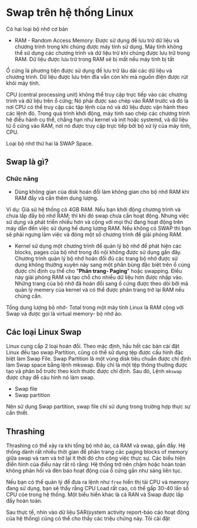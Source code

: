 # Swap trên hệ thống Linux

Có hai loại bộ nhớ cơ bản 
* RAM - Random Access Memory: Được sử dụng để lưu trữ dữ liệu và chương trình trong khi chúng được máy tính sử dụng. Máy tính không thể sử dụng các chương trình và dữ liệu trừ khi chúng được lưu trữ trong RAM. Dữ liệu được lưu trữ trong RAM sẽ bị mất nếu máy tính bị tắt

Ổ cứng là phương tiện được sử dụng để lưu trữ lâu dài các dữ liệu và chương trình. Dữ liệu được lưu trên đĩa vẫn còn khi mà nguồn điện được rút khỏi máy tính.

CPU (central processing unit) không thể truy cập trực tiếp vào các chương trình và dữ liệu trên ổ cứng; Nó phải được sao chép vào RAM trước và đó là nơi CPU có thể truy cập các tập lệnh của nó và dữ liệu được vận hành theo các lệnh đó. Trong quá trình khởi động, máy tính sao chép các chương trình hệ điều hành cụ thể, chẳng hạn như kernel và init hoặc systemd, và dữ liệu từ ổ cứng vào RAM, nơi nó được truy cập trực tiếp bởi bộ xử lý của máy tính, CPU.

Loại bộ nhớ thứ hai là SWAP Space.
## Swap là gì?
### Chức năng
* Dùng không gian của disk hoán đổi làm không gian cho bộ nhớ RAM khi RAM đầy và cần thêm dung lượng.

Ví dụ: Giả sử hệ thống có 4GB RAM. Nếu bạn khởi động chương trình và chưa lấp đầy bộ nhớ RAM; thì khi đó swap chưa cần hoạt động. Nhưng việc sử dụng và phát triển nhiều hơn và cộng với mọi thứ đang hoạt động trên máy dẫn đến việc sử dụng hế dung lượng RAM. Nếu không có SWAP thì bạn sẽ phải ngưng làm việc và đóng một số chương trình để giải phóng RAM.

* Kernel sử dụng một chương trình để quản lý bộ nhớ để phát hiện các blocks, pages của bộ nhớ trong đó nội không được sử dụng gần đây. Chương trình quản lý bộ nhớ hoán đổi đủ các trang bộ nhớ được sử dụng không thường xuyên này sang một phân bùng đặc biệt trên ổ cúng được chỉ định cụ thể cho "**Phân trang- Paging**" hoặc swapping. Điều này giải phóng RAM và tạo chỗ cho nhiều dữ liệu hơn được nhập vào.
Những trang của bộ nhớ đã hoán đổi sang ổ cứng được theo dõi bởi mã quản lý memery của kernel và có thể được phân trang trở lại RAM nếu chúng cần.

Tổng dung lượng bộ nhớ- Total trong một máy tính Linux là RAM cộng với Swap và được gọi là virtual memory- bộ nhớ ảo.

## Các loại Linux Swap 
Linux cung cấp 2 loại hoán đổi. Theo mặc định, hầu hết các bản cài đặt Linux đều tạo swap Partition, cũng có thể sử dụng tệp được cấu hình đặc biệt làm Swap File. Swap Partition là một vùng disk tiêu chuẩn được chỉ định làm Swap space bằng lệnh mkswap. Đây chỉ là một tệp thông thường được tạo và phân bổ trước theo kích thước được chỉ định. Sau đó, Lệnh `mkswap` được chạy để cáu hình nó làm swap. 

* Swap file
* Swap partition 

Nên sử dụng Swap partition, swap file chỉ sử dụng trong trường hợp thực sự cần thiết.

## Thrashing
Thrashing có thể xảy ra khi tổng bộ nhớ ảo, cả RAM và swap, gần đầy. Hệ thống dành rất nhiều thời gian để phân trang các paging blocks of memory giữa swap và ram và trở lại ít thời đó cho công việc thực sự. Các biểu hiện điển hình của điều này rất rõ rằng: Hệ thống trở nên chậm hoặc hoàn toàn không phản hồi và đèn báo hoạt động của ổ cứng gần như sáng liên tục. 

Nếu bạn có thể quản lý để đưa ra lệnh như `free` hiển thị tải CPU và memory đang sử dụng, bạn sẽ thấy rằng CPU Load rất cao, có thể gấp 30-40 lần số CPU cóe trong hệ thống. Một biểu hiển khác là cả RAN và Swap được lấp đầy hoàn toàn.

Sau thực tế, nhìn vào dữ liệu SAR(system activity report-báo cáo hoạt động của hệ thống) cũng có thể cho thấy các triệu chứng này. Tôi cài đặt 